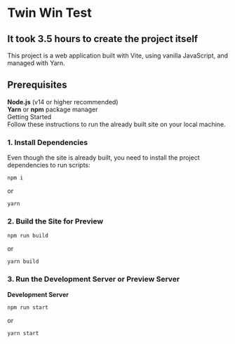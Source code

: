 # Twin Win Test
## It took 3.5 hours to create the project itself
This project is a web application built with Vite, using vanilla JavaScript, and managed with Yarn.

## Prerequisites
**Node.js** (v14 or higher recommended) <br>
**Yarn** or **npm** package manager <br>
Getting Started <br>
Follow these instructions to run the already built site on your local machine.

### 1. Install Dependencies
   Even though the site is already built, you need to install the project dependencies to run scripts:
```
npm i
```
or
```
yarn
```
### 2. Build the Site for Preview
```
npm run build
```
or
```
yarn build
```
### 3. Run the Development Server or Preview Server
**Development Server**
```
npm run start
```
or
```
yarn start
```